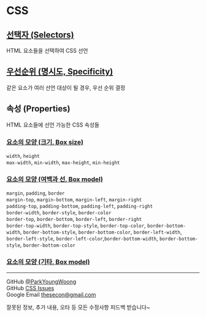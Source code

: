 # CSS

## [선택자 (Selectors)](https://github.com/ParkYoungWoong/CSS/blob/master/css_selectors.md)

HTML 요소들을 선택하여 CSS 선언

## [우선순위 (명시도, Specificity)](https://github.com/ParkYoungWoong/CSS/blob/master/css_specificity.md)

같은 요소가 여러 선언 대상이 될 경우, 우선 순위 결정

## 속성 (Properties)

HTML 요소들에 선언 가능한 CSS 속성들

### [요소의 모양 (크기, Box size)](https://github.com/ParkYoungWoong/CSS/blob/master/properties/box_model_size.md)

`width`, `height`  
`max-width`, `min-width`, `max-height`, `min-height`

### [요소의 모양 (여백과 선, Box model)](https://github.com/ParkYoungWoong/CSS/blob/master/properties/box_model_margin.md)

`margin`, `padding`, `border`  
`margin-top`, `margin-bottom`, `margin-left`, `margin-right`  
`padding-top`, `padding-bottom`, `padding-left`, `padding-right`  
`border-width`, `border-style`, `border-color`  
`border-top`, `border-bottom`, `border-left`, `border-right`  
`border-top-width`, `border-top-style`, `border-top-color`, `border-bottom-width`, `border-bottom-style`, `border-bottom-color`, `border-left-width`, `border-left-style`, `border-left-color`,`border-bottom-width`, `border-bottom-style`, `border-bottom-color`

### [요소의 모양 (기타, Box model)](https://github.com/ParkYoungWoong/CSS/blob/master/properties/box_model_extend.md)

---

GitHub [@ParkYoungWoong](https://github.com/ParkYoungWoong)  
GitHub [CSS Issues](https://github.com/ParkYoungWoong/CSS/issues/new)  
Google Email [thesecon@gmail.com](mail.google.com)

잘못된 정보, 추가 내용, 오타 등 모든 수정사항 피드백 받습니다~
